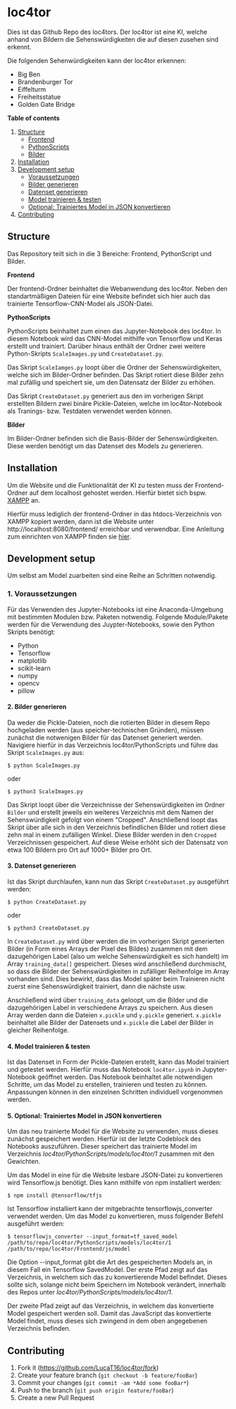 # loc4tor

Dies ist das Github Repo des loc4tors. Der loc4tor ist eine KI, welche anhand von Bildern die Sehenswürdigkeiten die auf diesen zusehen sind erkennt.

Die folgenden Sehenwürdigkeiten kann der loc4tor erkennen:
* Big Ben
* Brandenburger Tor
* Eiffelturm
* Freiheitsstatue
* Golden Gate Bridge


**Table of contents**

1. [Structure](#structure)
   - [Frontend](#frontend)
   - [PythonScripts](#python)
   - [Bilder](#bilder)
2. [Installation](#installation)
3. [Development setup](#development-setup)
   - [Voraussetzungen](#voraus)
   - [Bilder generieren](#bildgen)
   - [Datenset generieren](#dataset)
   - [Model trainieren & testen](#trainmodel)
   - [Optional: Trainiertes Model in JSON konvertieren](#conv)
4. [Contributing](#contributing)

## <a name="structure"></a> Structure

Das Repository teilt sich in die 3 Bereiche: Frontend, PythonScript und Bilder.

<a name="frontend"></a> **Frontend**

Der frontend-Ordner beinhaltet die Webanwendung des loc4tor. Neben den standartmäßigen Dateien für eine Website befindet sich hier auch das trainierte Tensorflow-CNN-Model als JSON-Datei.

<a name="python"></a> **PythonScripts**

PythonScripts beinhaltet zum einen das Jupyter-Notebook des loc4tor. In diesem Notebook wird das CNN-Model mithilfe von Tensorflow und Keras erstellt und trainiert. Darüber hinaus enthält der Ordner zwei weitere Python-Skripts `ScaleImages.py` und `CreateDataset.py`.

Das Skript `ScaleIamges.py` loopt über die Ordner der Sehenswürdigkeiten, welche sich im Bilder-Ordner befinden. Das Skript rotiert diese Bilder zehn mal zufällig und speichert sie, um den Datensatz der Bilder zu erhöhen.

Das Skript `CreateDataset.py` generiert aus den im vorherigen Skript erstellten Bildern zwei binäre Pickle-Dateien, welche im loc4tor-Notebook als Tranings- bzw. Testdaten verwendet werden können.

<a name="bilder"></a> **Bilder**

Im Bilder-Ordner befinden sich die Basis-Bilder der Sehenswürdigkeiten. Diese werden benötigt um das Datenset des Models zu generieren.

## <a name="installation"></a> Installation

Um die Website und die Funktionalität der KI zu testen muss der Frontend-Ordner auf dem localhost gehostet werden. Hierfür bietet sich bspw. [XAMPP](https://www.apachefriends.org/de/download.html) an.

Hierfür muss lediglich der frontend-Ordner in das htdocs-Verzeichnis von XAMPP kopiert werden, dann ist die Website unter http://localhost:8080/frontend/ erreichbar und verwendbar. Eine Anleitung zum einrichten von XAMPP finden sie [hier](https://wiki.selfhtml.org/wiki/Webserver/lokal_einrichten).

## <a name="development-setup"></a> Development setup

Um selbst am Model zuarbeiten sind eine Reihe an Schritten notwendig.

### <a name="voraus"></a> 1. Voraussetzungen

Für das Verwenden des Jupyter-Notebooks ist eine Anaconda-Umgebung mit bestimmten Modulen bzw. Paketen notwendig.
Folgende Module/Pakete werden für die Verwendung des Juypter-Notebooks, sowie den Python Skripts benötigt:
* Python
* Tensorflow
* matplotlib
* scikit-learn
* numpy
* opencv
* pillow

#### <a name="bildgen"></a> 2. Bilder generieren

Da weder die Pickle-Dateien, noch die rotierten Bilder in diesem Repo hochgeladen werden (aus speicher-technischen Gründen), müssen zunächst die notwenigen Bilder für das Datenset generiert werden. Navigiere hierfür in das Verzeichnis loc4tor/PythonScripts und führe das Skript `ScaleImages.py` aus:

```
$ python ScaleImages.py
```
oder
```
$ python3 ScaleImages.py
```

Das Skript loopt über die Verzeichnisse der Sehenswürdigkeiten im Ordner `Bilder` und erstellt jeweils ein weiteres Verzeichnis mit dem Namen der Sehenswürdigkeit gefolgt von einem "Cropped". Anschließend loopt das Skript über alle sich in den Verzeichnis befindlichen Bilder und rotiert diese zehn mal in einem zufälligen Winkel. Diese Bilder werden in den `Cropped` Verzeichnissen gespeichert. Auf diese Weise erhöht sich der Datensatz von etwa 100 Bildern pro Ort auf 1000+ Bilder pro Ort.

#### <a name="dataset"></a> 3. Datenset generieren

Ist das Skript durchlaufen, kann nun das Skript `CreateDataset.py` ausgeführt werden:

```
$ python CreateDataset.py
```
oder
```
$ python3 CreateDataset.py
```

In `CreateDataset.py` wird über werden die im vorherigen Skript generierten Bilder (in Form eines Arrays der Pixel des Bildes) zusammen mit dem dazugehörigen Label (also um welche Sehenswürdigkeit es sich handelt) im Array `training_data[]` gespeichert. Dieses wird anschließend durchmischt, so dass die Bilder der Sehenswürdigkeiten in zufälliger Reihenfolge im Array vorhanden sind. Dies bewirkt, dass das Model später beim Trainieren nicht zuerst eine Sehenswürdigkeit trainiert, dann die nächste usw.

Anschließend wird über `training_data` geloopt, um die Bilder und die dazugehörigen Label in verschiedene Arrays zu speichern. Aus diesen Array werden dann die Dateien `x.pickle` und `y.pickle` generiert. `x.pickle` beinhaltet alle Bilder der Datensets und `x.pickle` die Label der Bilder in gleicher Reihenfolge.

#### <a name="trainmodel"></a> 4. Model trainieren & testen

Ist das Datenset in Form der Pickle-Dateien erstellt, kann das Model trainiert und getestet werden. Hierfür muss das Notebook `loc4tor.ipynb` in Jupyter-Notebook geöffnet werden. Das Notebook beinhaltet alle notwendigen Schritte, um das Model zu erstellen, trainieren und testen zu können. Anpassungen können in den einzelnen Schritten individuell vorgenommen werden.

#### <a name="conv"></a> 5. Optional: Trainiertes Model in JSON konvertieren

Um das neu trainierte Model für die Website zu verwenden, muss dieses zunächst gespeichert werden. Hierfür ist der letzte Codeblock des Notebooks auszuführen. Dieser speichert das trainierte Model im Verzeichnis *loc4tor/PythonScripts/models/loc4tor/1* zusammen mit den Gewichten.

Um das Model in eine für die Website lesbare JSON-Datei zu konvertieren wird Tensorflow.js benötigt. Dies kann mithilfe von npm installiert werden:

```
$ npm install @tensorflow/tfjs
```

Ist Tensorflow installiert kann der mitgebrachte tensorflowjs_converter verwendet werden. Um das Model zu konvertieren, muss folgender Befehl ausgeführt werden:

````
$ tensorflowjs_converter --input_format=tf_saved_model /path/to/repo/loc4tor/PythonScripts/models/loc4tor/1 /path/to/repo/loc4tor/Frontend/js/model
````

Die Option --input_format gibt die Art des gespeicherten Models an, in diesem Fall ein Tensorflow SavedModel. Der erste Pfad zeigt auf das Verzeichnis, in welchem sich das zu konvertierende Model befindet. Dieses sollte sich, solange nicht beim Speichern im Notebook verändert, innerhalb des Repos unter *loc4tor/PythonScripts/models/loc4tor/1*.

Der zweite Pfad zeigt auf das Verzeichnis, in welchem das konvertierte Model gespeichert werden soll. Damit das JavaScript das konvertierte Model findet, muss dieses sich zwingend in dem oben angegebenen Verzeichnis befinden.



## <a name="contributing"></a> Contributing

1. Fork it (<https://github.com/LucaT16/loc4tor/fork>)
2. Create your feature branch (`git checkout -b feature/fooBar`)
3. Commit your changes (`git commit -am *Add some fooBar*`)
4. Push to the branch (`git push origin feature/fooBar`)
5. Create a new Pull Request
